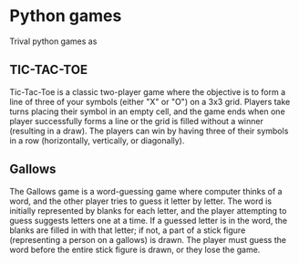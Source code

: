 # Python games
Trival python games as 
## TIC-TAC-TOE
  Tic-Tac-Toe is a classic two-player game where the objective is to form a line of three of your symbols (either "X" or "O") on a 3x3 grid. Players take turns placing their symbol in an empty cell, and the game ends when one player successfully forms a line or the grid is filled without a winner (resulting in a draw). The players can win by having three of their symbols in a row (horizontally, vertically, or diagonally). 
## Gallows
 The Gallows game is a word-guessing game where computer thinks of a word, and the other player tries to guess it letter by letter. The word is initially represented by blanks for each letter, and the player attempting to guess suggests letters one at a time. If a guessed letter is in the word, the blanks are filled in with that letter; if not, a part of a stick figure (representing a person on a gallows) is drawn. The player must guess the word before the entire stick figure is drawn, or they lose the game. 
